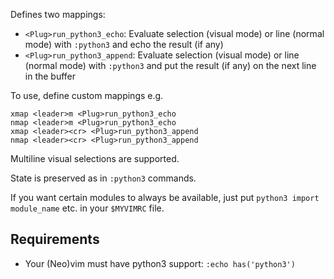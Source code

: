 Defines two mappings:

* `<Plug>run_python3_echo`: Evaluate selection (visual mode) or
  line (normal mode) with `:python3` and echo the result (if any)
* `<Plug>run_python3_append`: Evaluate selection (visual mode) or
  line (normal mode) with `:python3` and put the result (if any)
  on the next line in the buffer

To use, define custom mappings e.g.
```vim
xmap <leader>m <Plug>run_python3_echo
nmap <leader>m <Plug>run_python3_echo
xmap <leader><cr> <Plug>run_python3_append
nmap <leader><cr> <Plug>run_python3_append
```

Multiline visual selections are supported.

State is preserved as in `:python3` commands.

If you want certain modules to always be available, just put
`python3 import module_name` etc. in your `$MYVIMRC` file.

## Requirements

* Your (Neo)vim must have python3 support: `:echo has('python3')`

